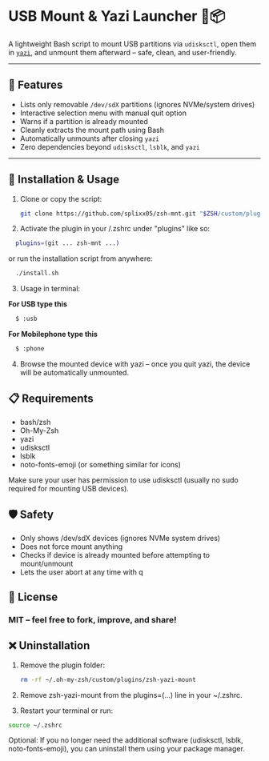 # USB Mount & Yazi Launcher 🐧📦

A lightweight Bash script to mount USB partitions via `udisksctl`, open them in
[`yazi`](https://github.com/sxyazi/yazi), and unmount them afterward – safe, clean, and user-friendly.

---

## 🔧 Features

- Lists only removable `/dev/sdX` partitions (ignores NVMe/system drives)
- Interactive selection menu with manual quit option
- Warns if a partition is already mounted
- Cleanly extracts the mount path using Bash
- Automatically unmounts after closing `yazi`
- Zero dependencies beyond `udisksctl`, `lsblk`, and `yazi`

---

## 🚀 Installation & Usage

1. Clone or copy the script:

   ```bash
   git clone https://github.com/splixx05/zsh-mnt.git "$ZSH/custom/plugins/"
   ```

2. Activate the plugin in your /.zshrc under "plugins" like so:

```bash
  plugins=(git ... zsh-mnt ...)
```

or run the installation script from anywhere:

```bash
  ./install.sh
```

3. Usage in terminal:

**For USB type this**

```bash
  $ :usb
```

**For Mobilephone type this**

```bash
  $ :phone
```

4. Browse the mounted device with yazi – once you quit yazi, the device will be automatically unmounted.

## 📋 Requirements

- bash/zsh
- Oh-My-Zsh
- yazi
- udisksctl
- lsblk
- noto-fonts-emoji (or something similar for icons)

Make sure your user has permission to use udisksctl (usually no sudo required for mounting USB devices).

## 🛡️ Safety

- Only shows /dev/sdX devices (ignores NVMe system drives)
- Does not force mount anything
- Checks if device is already mounted before attempting to mount/unmount
- Lets the user abort at any time with q

## 📃 License

### MIT – feel free to fork, improve, and share!

## ❌ Uninstallation

1. Remove the plugin folder:

   ```bash
   rm -rf ~/.oh-my-zsh/custom/plugins/zsh-yazi-mount

   ```

2. Remove zsh-yazi-mount from the plugins=(...) line in your ~/.zshrc.

3. Restart your terminal or run:

```bash
source ~/.zshrc
```

Optional: If you no longer need the additional software (udisksctl, lsblk, noto-fonts-emoji), you can uninstall them using your package manager.
